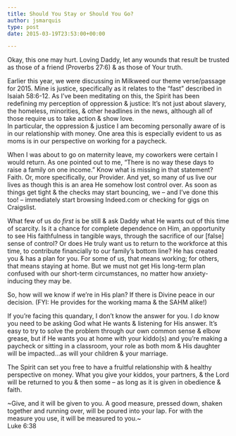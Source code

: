 ```yaml
---
title: Should You Stay or Should You Go?
author: jsmarquis
type: post
date: 2015-03-19T23:53:00+00:00

---
```

Okay, this one may hurt. Loving Daddy, let any wounds that result be trusted as those of a friend (Proverbs 27:6) & as those of Your truth.

Earlier this year, we were discussing in Milkweed our theme verse/passage for 2015. Mine is justice, specifically as it relates to the &#8220;fast&#8221; described in Isaiah 58:6-12. As I&#8217;ve been meditating on this, the Spirit has been redefining my perception of oppression & justice: It&#8217;s not just about slavery, the homeless, minorities, & other headlines in the news, although all of those require us to take action & show love.  
In particular, the oppression & justice I am becoming personally aware of is in our relationship with money. One area this is especially evident to us as moms is in our perspective on working for a paycheck.

When I was about to go on maternity leave, my coworkers were certain I would return. As one pointed out to me, &#8220;There is no way these days to raise a family on one income.&#8221; Know what is missing in that statement? Faith. Or, more specifically, our Provider. And yet, so many of us live our lives as though this is an area He somehow lost control over. As soon as things get tight & the checks may start bouncing, we &#8211; and I&#8217;ve done this too! &#8211; immediately start browsing Indeed.com or checking for gigs on Craigslist.

What few of us do _first_ is be still & ask Daddy what He wants out of this time of scarcity. Is it a chance for complete dependence on Him, an opportunity to see His faithfulness in tangible ways, through the sacrifice of our [false] sense of control? Or does He truly want us to return to the workforce at this time, to contribute financially to our family&#8217;s bottom line? He has created you & has a plan for you. For some of us, that means working; for others, that means staying at home. But we must not get His long-term plan confused with our short-term circumstances, no matter how anxiety-inducing they may be.

So, how will we know if we&#8217;re in His plan? If there is Divine peace in our decision. (FYI: He provides for the working mama & the SAHM alike!)

If you&#8217;re facing this quandary, I don&#8217;t know the answer for you. I _do_ know you need to be asking God what He wants & listening for His answer. It&#8217;s easy to try to solve the problem through our own common sense & elbow grease, but if He wants you at home with your kiddo(s) and you&#8217;re making a paycheck or sitting in a classroom, your role as both mom & His daughter will be impacted&#8230;as will your children & your marriage.

The Spirit can set you free to have a fruitful relationship with & healthy perspective on money. What you give your kiddos, your partners, & the Lord will be returned to you & then some &#8211; as long as it is given in obedience & faith.

~Give, and it will be given to you. A good measure, pressed down, shaken together and running over, will be poured into your lap. For with the measure you use, it will be measured to you.~  
Luke 6:38